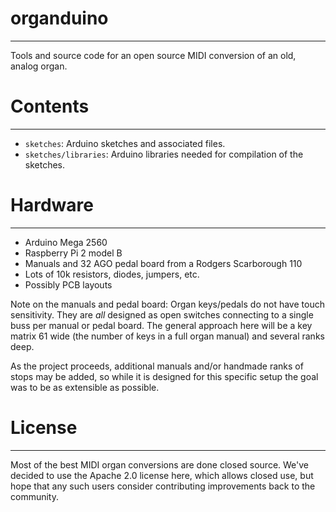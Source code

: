 # organduino
------------
Tools and source code for an open source MIDI conversion of an old, analog organ.

# Contents
----------
* `sketches`: Arduino sketches and associated files.
* `sketches/libraries`: Arduino libraries needed for compilation of the sketches.

# Hardware
----------
* Arduino Mega 2560
* Raspberry Pi 2 model B
* Manuals and 32 AGO pedal board from a Rodgers Scarborough 110
* Lots of 10k resistors, diodes, jumpers, etc.
* Possibly PCB layouts

Note on the manuals and pedal board: Organ keys/pedals do not have touch sensitivity. They are *all* designed as open switches connecting to a single buss per manual or pedal board. The general approach here will be a key matrix 61 wide (the number of keys in a full organ manual) and several ranks deep.

As the project proceeds, additional manuals and/or handmade ranks of stops may be added, so while it is designed for this specific setup the goal was to be as extensible as possible.

# License
---------
Most of the best MIDI organ conversions are done closed source. We've decided to use the Apache 2.0 license here, which allows closed use, but hope that any such users consider contributing improvements back to the community.
